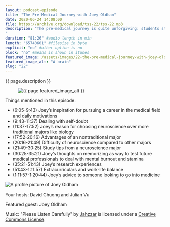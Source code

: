 ```yaml
---
layout: podcast-episode
title: "The Pre-Medical Journey with Joey Oldham"
date: 2020-06-24 14:08:00
file: https://archive.org/download/tss-22/tss-22.mp3
description: "The pre-medical journey is quite unforgiving: students strive to get the perfect GPA as well as balance extracurricular activities. In this episode, Joseph Oldham discusses his journey as a neuroscience premedical student; join us as we talk about extracurriculars, study habits, and the nuances of being a nontraditional major.
"
duration: "81:26" #audio length in min
length: "65740601" #filesize in byte
explicit: "no" #other option is no
block: "no" #means is shown in itunes
featured_image: /assets/images/22-the-pre-medical-journey-with-joey-oldham/feature.jpg
featured_image_alt: "A brain"
slug: "22"
---
```


{{ page.description }}

<figure class="figure">
    <img src="{{ page.featured_image }}" alt="{{ page.featured_image_alt }}" class="mx-auto mt-5 mb-2 d-block w-75" />
</figure>

Things mentioned in this episode:

- (6:05-9:43) Joey’s inspiration for pursuing a career in the medical field and daily motivations
- (9:43-11:37) Dealing with self-doubt
- (11:37-17:52) Joey’s reason for choosing neuroscience over more traditional majors like biology
- (17:52-20:16) Advantages of an nontraditional major
- (20:16-21:49) Difficulty of neuroscience compared to other majors
- (21:49-30:25) Study tips from a neuroscience major
- (30:25-35:21) Joey’s thoughts on memorizing as way to test future medical professionals to deal with mental burnout and stamina 
- (35:21-51:43) Joey’s research experiences
- (51:43-1:11:57) Extracurriculars and work-life balance 
- (1:11:57-1:20:44) Joey’s advice to someone looking to go into medicine


<div class="container">
    <img src="/assets/images/22-the-pre-medical-journey-with-joey-oldham/joey.jpg" alt="A profile picture of Joey Oldham" class="mx-auto mt-5 mb-2 d-block mw-75">
</div>

Your hosts: David Chuong and Julian Vu

Featured guest: Joey Oldham

Music: "Please Listen Carefully" by [Jahzzar](https://soundcloud.com/jahzzar) is licensed under a [Creative Commons License](http://creativecommons.org/licenses/by-sa/3.0/).